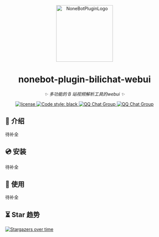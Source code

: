 <div align="center">
  <a href="https://v2.nonebot.dev/store"><img src="https://github.com/Well2333/nonebot-plugin-bilichat/blob/master/docs/nbp_logo.png?raw=true" width="180" height="180" alt="NoneBotPluginLogo"></a>
  <br>
</div>

<div align="center">

# nonebot-plugin-bilichat-webui

_✨ 多功能的 B 站视频解析工具的webui ✨_

<a href="./LICENSE">
    <img src="https://img.shields.io/github/license/wosiwq/nonebot-plugin-bilichat-webui.svg" alt="license">
</a>

<a href="https://github.com/psf/black">
    <img src="https://img.shields.io/badge/code%20style-black-000000.svg" alt="Code style: black">
</a>

<a href="https://jq.qq.com/?_wv=1027&k=5OFifDh">
  <img src="https://img.shields.io/badge/QQ%E7%BE%A4-768887710-orange?style=flat-square" alt="QQ Chat Group">
</a>
<a href="https://jq.qq.com/?_wv=1027&k=7LWx6q4J">
  <img src="https://img.shields.io/badge/QQ%E7%BE%A4-720053992-orange?style=flat-square" alt="QQ Chat Group">
</a>

</div>

## 📖 介绍

待补全

## 💿 安装

待补全

## 🎉 使用

待补全

## ⏳ Star 趋势

[![Stargazers over time](https://starchart.cc/wosiwq/nonebot-plugin-bilichat-webui.svg)](https://starchart.cc/wosiwq/nonebot-plugin-bilichat-webui)

